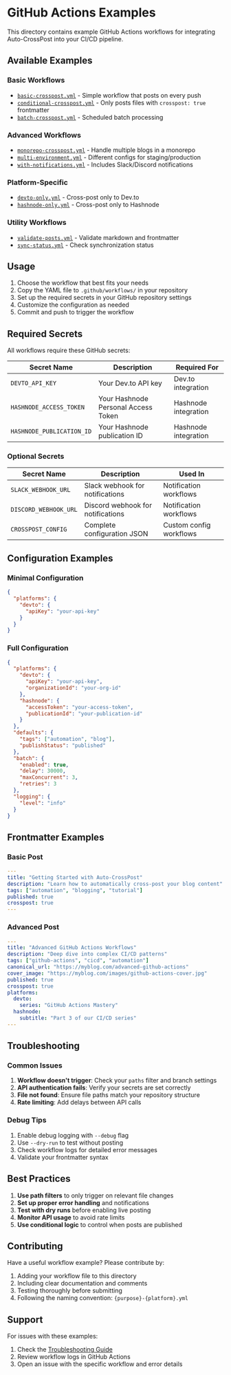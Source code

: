 # GitHub Actions Examples

This directory contains example GitHub Actions workflows for integrating Auto-CrossPost into your CI/CD pipeline.

## Available Examples

### Basic Workflows
- [`basic-crosspost.yml`](./basic-crosspost.yml) - Simple workflow that posts on every push
- [`conditional-crosspost.yml`](./conditional-crosspost.yml) - Only posts files with `crosspost: true` frontmatter
- [`batch-crosspost.yml`](./batch-crosspost.yml) - Scheduled batch processing

### Advanced Workflows
- [`monorepo-crosspost.yml`](./monorepo-crosspost.yml) - Handle multiple blogs in a monorepo
- [`multi-environment.yml`](./multi-environment.yml) - Different configs for staging/production
- [`with-notifications.yml`](./with-notifications.yml) - Includes Slack/Discord notifications

### Platform-Specific
- [`devto-only.yml`](./devto-only.yml) - Cross-post only to Dev.to
- [`hashnode-only.yml`](./hashnode-only.yml) - Cross-post only to Hashnode

### Utility Workflows
- [`validate-posts.yml`](./validate-posts.yml) - Validate markdown and frontmatter
- [`sync-status.yml`](./sync-status.yml) - Check synchronization status

## Usage

1. Choose the workflow that best fits your needs
2. Copy the YAML file to `.github/workflows/` in your repository
3. Set up the required secrets in your GitHub repository settings
4. Customize the configuration as needed
5. Commit and push to trigger the workflow

## Required Secrets

All workflows require these GitHub secrets:

| Secret Name | Description | Required For |
|-------------|-------------|--------------|
| `DEVTO_API_KEY` | Your Dev.to API key | Dev.to integration |
| `HASHNODE_ACCESS_TOKEN` | Your Hashnode Personal Access Token | Hashnode integration |
| `HASHNODE_PUBLICATION_ID` | Your Hashnode publication ID | Hashnode integration |

### Optional Secrets

| Secret Name | Description | Used In |
|-------------|-------------|---------|
| `SLACK_WEBHOOK_URL` | Slack webhook for notifications | Notification workflows |
| `DISCORD_WEBHOOK_URL` | Discord webhook for notifications | Notification workflows |
| `CROSSPOST_CONFIG` | Complete configuration JSON | Custom config workflows |

## Configuration Examples

### Minimal Configuration

```json
{
  "platforms": {
    "devto": {
      "apiKey": "your-api-key"
    }
  }
}
```

### Full Configuration

```json
{
  "platforms": {
    "devto": {
      "apiKey": "your-api-key",
      "organizationId": "your-org-id"
    },
    "hashnode": {
      "accessToken": "your-access-token",
      "publicationId": "your-publication-id"
    }
  },
  "defaults": {
    "tags": ["automation", "blog"],
    "publishStatus": "published"
  },
  "batch": {
    "enabled": true,
    "delay": 30000,
    "maxConcurrent": 3,
    "retries": 3
  },
  "logging": {
    "level": "info"
  }
}
```

## Frontmatter Examples

### Basic Post

```yaml
---
title: "Getting Started with Auto-CrossPost"
description: "Learn how to automatically cross-post your blog content"
tags: ["automation", "blogging", "tutorial"]
published: true
crosspost: true
---
```

### Advanced Post

```yaml
---
title: "Advanced GitHub Actions Workflows"
description: "Deep dive into complex CI/CD patterns"
tags: ["github-actions", "cicd", "automation"]
canonical_url: "https://myblog.com/advanced-github-actions"
cover_image: "https://myblog.com/images/github-actions-cover.jpg"
published: true
crosspost: true
platforms:
  devto:
    series: "GitHub Actions Mastery"
  hashnode:
    subtitle: "Part 3 of our CI/CD series"
---
```

## Troubleshooting

### Common Issues

1. **Workflow doesn't trigger**: Check your `paths` filter and branch settings
2. **API authentication fails**: Verify your secrets are set correctly
3. **File not found**: Ensure file paths match your repository structure
4. **Rate limiting**: Add delays between API calls

### Debug Tips

1. Enable debug logging with `--debug` flag
2. Use `--dry-run` to test without posting
3. Check workflow logs for detailed error messages
4. Validate your frontmatter syntax

## Best Practices

1. **Use path filters** to only trigger on relevant file changes
2. **Set up proper error handling** and notifications
3. **Test with dry runs** before enabling live posting
4. **Monitor API usage** to avoid rate limits
5. **Use conditional logic** to control when posts are published

## Contributing

Have a useful workflow example? Please contribute by:

1. Adding your workflow file to this directory
2. Including clear documentation and comments
3. Testing thoroughly before submitting
4. Following the naming convention: `{purpose}-{platform}.yml`

## Support

For issues with these examples:

1. Check the [Troubleshooting Guide](../docs/guide/troubleshooting.md)
2. Review workflow logs in GitHub Actions
3. Open an issue with the specific workflow and error details
